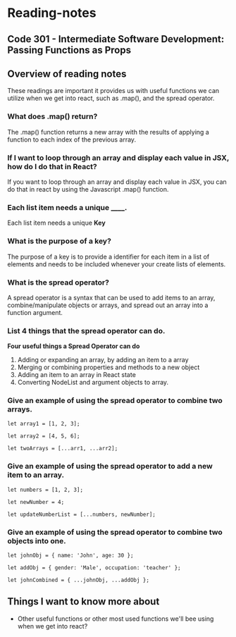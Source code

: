 # Reading-notes

## Code 301 - Intermediate Software Development: Passing Functions as Props

## Overview of reading notes

These readings are important it provides us with useful functions we can utilize when we get into react, such as .map(), and the spread operator.

### What does .map() return?

The .map() function returns a new array with the results of applying a function to each index of the previous array.

### If I want to loop through an array and display each value in JSX, how do I do that in React?

If you want to loop through an array and display each value in JSX, you can do that in react by using the Javascript .map() function.

### Each list item needs a unique ____.

 Each list item needs a unique **Key**

### What is the purpose of a key?

The purpose of a key is to provide a identifier for each item in a list of elements and needs to be included whenever your create lists of elements. 

### What is the spread operator?

A spread operator is a syntax that can be used to add items to an array, combine/manipulate objects or arrays, and spread out an array into a function argument.

### List 4 things that the spread operator can do.

**Four useful things a Spread Operator can do**

1. Adding or expanding an array, by adding an item to a array
2. Merging or combining properties and methods to a new object
3. Adding an item to an array in React state
4. Converting NodeList and argument objects to array.


### Give an example of using the spread operator to combine two arrays.

`let array1 = [1, 2, 3];`

`let array2 = [4, 5, 6];`

`let twoArrays = [...arr1, ...arr2];`

### Give an example of using the spread operator to add a new item to an array.

`let numbers = [1, 2, 3];`

`let newNumber = 4;`

`let updateNumberList = [...numbers, newNumber];`

### Give an example of using the spread operator to combine two objects into one.

`let johnObj = { name: 'John', age: 30 };`

`let addObj = { gender: 'Male', occupation: 'teacher' };`

`let johnCombined = { ...johnObj, ...addObj };`

## Things I want to know more about

* Other useful functions or other most used functions we'll bee using when we get into react?